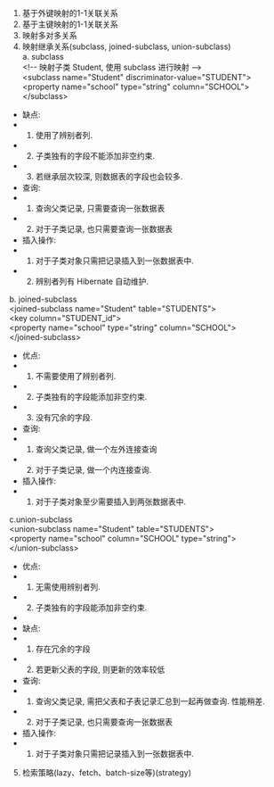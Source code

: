 1. 基于外键映射的1-1关联关系  
2. 基于主键映射的1-1关联关系   
3. 映射多对多关系  
4. 映射继承关系(subclass, joined-subclass, union-subclass)  
a. subclass  
\<!-- 映射子类 Student, 使用 subclass 进行映射 -->    
\<subclass name="Student" discriminator-value="STUDENT">  
  \<property name="school" type="string" column="SCHOOL"></property>  
\</subclass>  
 * 缺点:  
 * 1. 使用了辨别者列.  
 * 2. 子类独有的字段不能添加非空约束.  
 * 3. 若继承层次较深, 则数据表的字段也会较多.   
 * 查询:
 * 1. 查询父类记录, 只需要查询一张数据表
 * 2. 对于子类记录, 也只需要查询一张数据表
 * 插入操作: 
 * 1. 对于子类对象只需把记录插入到一张数据表中.
 * 2. 辨别者列有 Hibernate 自动维护. 
 
 b. joined-subclass  
 \<joined-subclass name="Student" table="STUDENTS">  
  \<key column="STUDENT_id"></key>  
  \<property name="school" type="string" column="SCHOOL"></property>  
\</joined-subclass>  
 * 优点:
 * 1. 不需要使用了辨别者列.
 * 2. 子类独有的字段能添加非空约束.
 * 3. 没有冗余的字段. 
 * 查询:
 * 1. 查询父类记录, 做一个左外连接查询
 * 2. 对于子类记录, 做一个内连接查询. 
 * 插入操作: 
 * 1. 对于子类对象至少需要插入到两张数据表中. 
 
 c.union-subclass  
 \<union-subclass name="Student" table="STUDENTS">  
  \<property name="school" column="SCHOOL" type="string"></property>  
\</union-subclass>  
 * 优点:
 * 1. 无需使用辨别者列.
 * 2. 子类独有的字段能添加非空约束.
 * 
 * 缺点:
 * 1. 存在冗余的字段
 * 2. 若更新父表的字段, 则更新的效率较低
 * 查询:
 * 1. 查询父类记录, 需把父表和子表记录汇总到一起再做查询. 性能稍差. 
 * 2. 对于子类记录, 也只需要查询一张数据表
 * 插入操作: 
 * 1. 对于子类对象只需把记录插入到一张数据表中.

5. 检索策略(lazy、fetch、batch-size等)(strategy)
